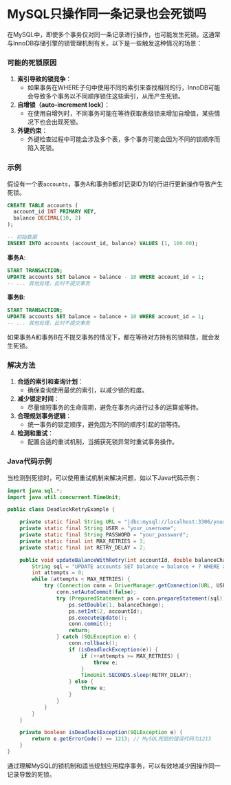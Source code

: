 # MySQL只操作同一条记录也会死锁吗

在MySQL中，即使多个事务仅对同一条记录进行操作，也可能发生死锁。这通常与InnoDB存储引擎的锁管理机制有关。以下是一些触发这种情况的场景：

### 可能的死锁原因

1. **索引导致的锁竞争**：
    - 如果事务在WHERE子句中使用不同的索引来查找相同的行，InnoDB可能会导致多个事务以不同顺序锁住这些索引，从而产生死锁。
2. **自增锁（auto-increment lock）**：
    - 在使用自增列时，不同事务可能在等待获取表级锁来增加自增值，某些情况下也会出现死锁。
3. **外键约束**：
    - 外键检查过程中可能会涉及多个表，多个事务可能会因为不同的锁顺序而陷入死锁。

### 示例

假设有一个表`accounts`，事务A和事务B都对记录ID为1的行进行更新操作导致产生死锁。

```sql
CREATE TABLE accounts (  
  account_id INT PRIMARY KEY,  
  balance DECIMAL(10, 2)  
);  

-- 初始数据  
INSERT INTO accounts (account_id, balance) VALUES (1, 100.00);
```

**事务A**:

```sql
START TRANSACTION;  
UPDATE accounts SET balance = balance - 10 WHERE account_id = 1;  
-- ... 其他处理，此时不提交事务
```

**事务B**:

```sql
START TRANSACTION;  
UPDATE accounts SET balance = balance + 10 WHERE account_id = 1;  
-- ... 其他处理，此时不提交事务
```

如果事务A和事务B在不提交事务的情况下，都在等待对方持有的锁释放，就会发生死锁。

### 解决方法

1. **合适的索引和查询计划**：
    - 确保查询使用最优的索引，以减少锁的粒度。
2. **减少锁定时间**：
    - 尽量缩短事务的生命周期，避免在事务内进行过多的运算或等待。
3. **合理规划事务逻辑**：
    - 统一事务的锁定顺序，避免因为不同的顺序引起的锁等待。
4. **检测和重试**：
    - 配置合适的重试机制，当捕获死锁异常时重试事务操作。

### Java代码示例

当检测到死锁时，可以使用重试机制来解决问题，如以下Java代码示例：

```java
import java.sql.*;  
import java.util.concurrent.TimeUnit;  

public class DeadlockRetryExample {  

    private static final String URL = "jdbc:mysql://localhost:3306/your_database";  
    private static final String USER = "your_username";  
    private static final String PASSWORD = "your_password";  
    private static final int MAX_RETRIES = 3;  
    private static final int RETRY_DELAY = 2;  

    public void updateBalanceWithRetry(int accountId, double balanceChange) throws SQLException {  
        String sql = "UPDATE accounts SET balance = balance + ? WHERE account_id = ?";  
        int attempts = 0;  
        while (attempts < MAX_RETRIES) {  
            try (Connection conn = DriverManager.getConnection(URL, USER, PASSWORD)) {  
                conn.setAutoCommit(false);  
                try (PreparedStatement ps = conn.prepareStatement(sql)) {  
                    ps.setDouble(1, balanceChange);  
                    ps.setInt(2, accountId);  
                    ps.executeUpdate();  
                    conn.commit();  
                    return;  
                } catch (SQLException e) {  
                    conn.rollback();  
                    if (isDeadlockException(e)) {  
                        if (++attempts >= MAX_RETRIES) {  
                            throw e;  
                        }  
                        TimeUnit.SECONDS.sleep(RETRY_DELAY);  
                    } else {  
                        throw e;  
                    }  
                }  
            }  
        }  
    }  

    private boolean isDeadlockException(SQLException e) {  
        return e.getErrorCode() == 1213; // MySQL死锁的错误代码为1213  
    }  
}
```

通过理解MySQL的锁机制和适当规划应用程序事务，可以有效地减少因操作同一记录导致的死锁。
